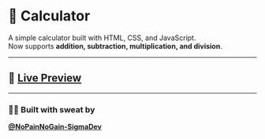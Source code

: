 # 🧮 Calculator

A simple calculator built with HTML, CSS, and JavaScript.  
Now supports **addition, subtraction, multiplication, and division**.

---

## 🔗 [Live Preview](https://nopainnogain-sigmadev.github.io/calculator/)  

---

### 👨‍💻 Built with sweat by  
**[@NoPainNoGain-SigmaDev](https://github.com/NoPainNoGain-SigmaDev)**
